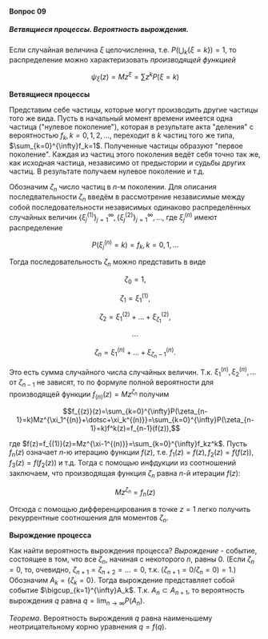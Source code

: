 #### Вопрос 09

##### Ветвящиеся процессы. Вероятность вырождения.

Если случайная величина $\xi$ целочисленна, т.е. $P(\bigcup_k\{\xi=k\})=1$, то распределение можно характеризовать *производящей функцией*

$$\psi_{\xi}(z)=Mz^{\xi}=\sum z^kP(\xi=k)$$

**Ветвящиеся процессы**

Представим себе частицы, которые могут производить другие частицы того же вида. Пусть в начальный момент времени имеется одна частица ("нулевое поколение"), которая в результате акта "деления" с вероятностью $f_k, k=0,1,2,\dotsc$, переходит в $k$ частиц того же типа, $\sum_{k=0}^{\infty}f_k=1$. Полученные частицы образуют "первое поколение". Каждая из частиц этого поколения ведёт себя точно так же, как исходная частица, независимо от предыстории и судьбы других частиц. В результате получаем нулевое поколение и т.д.

Обозначим $\zeta_n$ число частиц в $n$-м поколении. Для описания последвательности $\zeta_n$ введём в рассмотрение независимые между собой последовательности независимых одинаково распределённых случайных величин $\{\xi_j^{(1)}\}_{j=1}^{\infty},\{\xi_j^{(2)}\}_{j=1}^{\infty},\dotsc$, где $\xi_j^{(n)}$ имеют распределение 

$$P(\xi_j^{(n)}=k)=f_k, k=0,1,\dotsc$$

Тогда последовательность $\zeta_n$ можно представить в виде

$$\zeta_0=1,$$

$$\zeta_1=\xi_1^{(1)},$$

$$\zeta_2=\xi_1^{(2)}+\dotsc+\xi_{\zeta_1}^{(2)},$$

$$\dotsb$$

$$\zeta_n=\xi_1^{(n)}+\dotsc+\xi_{\zeta_n-1}^{(n)}.$$

Это есть сумма случайного числа случайных величин. Т.к. $\xi_1^{(n)},\xi_2^{(n)},\dotsc$ от $\zeta_{n-1}$ не зависят, то по формуле полной вероятности для производящей функции $f_{(n)}(z)=Mz^{\zeta_n}$ получим

$$f_{(z)}(z)=\sum_{k=0}^{\infty}P(\zeta_{n-1}=k)Mz^{\xi_1^{(n)}+\dotsc+\xi_k^{(n)}}=\sum_{k=0}^{\infty}P(\zeta_{n-1}=k)f^k(z)=f_{n-1}(f(z)),$$

где $f(z)=f_{(1)}(z)=Mz^{\xi-1^{(n)}}=\sum_{k=0}^{\infty}f_kz^k$. Пусть $f_n(z)$ означает $n$-ю итерацию функции $f(z)$, т.е. $f_1(z)=f(z), f_2(z)=f(f(z)), f_3(z)=f(f_2(z))$ и т.д. Тогда с помощью инфдукции из соотношений заключаем, что производящая функция $\zeta_n$ равна $n$-й итерации $f(z)$:

$$Mz^{\zeta_n}=f_n(z)$$

Отсюда с помощью дифференцирования в точке $z=1$ легко получить рекуррентные соотношения для моментов $\zeta_n$.

**Вырождение процесса**

Как найти вероятность вырождения процесса? *Вырождение* - событие, состоящее в том, что все $\zeta_n$, начиная с некоторого $n$, равны 0. (Если $\zeta_n=0$, то, очевидно, $\zeta_{n+1}=\zeta_{n+2}=\dotsc=0$, т.к. ($\zeta_{n+1}=0/ \zeta_{n} = 0)=1$.) Обозначим $A_k=\{\zeta_k=0\}$. Тогда вырождение представляет собой событие $\bigcup_{k=1}^{\infty}A_k$. Т.к. $A_n\subset A_{n+1}$, то вероятность вырождения $q$ равна $q=\lim_{n\to \infty} P(A_n)$.

*Теорема*. Вероятность вырождения $q$ равна наименьшему неотрицательному корню уравнения $q=f(q)$.